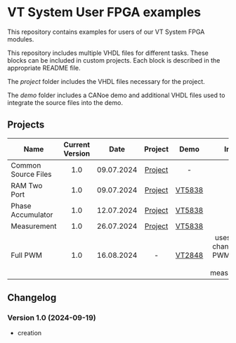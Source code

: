 # VT System User FPGA examples

This repository contains examples for users of our VT System FPGA modules. 

This repository includes multiple VHDL files for different tasks. These blocks can be included in custom projects. Each block is described in the appropriate README file.

The *project* folder includes the VHDL files necessary for the project.

The *demo* folder includes a CANoe demo and additional VHDL files used to integrate the source files into the demo.

## Projects

| Name | Current Version | Date | Project | Demo | Infos |
|---|:---:|:---:|:---:|:---:|:---:|
| Common Source Files | 1.0 | 09.07.2024 | [Project](/Projects/CommonSourceFiles/) | - |  |
| RAM Two Port | 1.0 | 09.07.2024 | [Project](/Projects/PhaseAccumulator/) | [VT5838](/CANoeDemos/RAMTwoPort/) |  |
| Phase Accumulator | 1.0 | 12.07.2024 | [Project](/Projects/PhaseAccumulator/) | [VT5838](/CANoeDemos/PhaseAccumulator/) |  |
| Measurement | 1.0| 26.07.2024 | [Project](/Projects/Measurement/) | [VT5838](/CANoeDemos/Measurement/) |  |
| Full PWM | 1.0 | 16.08.2024 | - | [VT2848](/CANoeDemos/FullPWM/) | uses all 48 channels for PWM output & measurement |

## Changelog

### Version 1.0 (2024-09-19)

- creation
